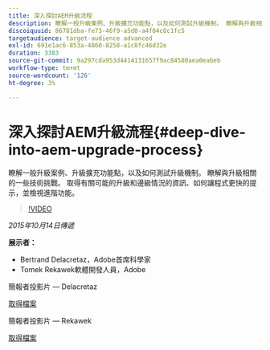 ```yaml
---
title: 深入探討AEM升級流程
description: 瞭解一般升級案例、升級擴充功能點，以及如何測試升級機制。 瞭解與升級相關的一些技術挑戰。 取得有關可能的升級和邊級情況的資訊、如何讓程式更快的提示，並檢視進階功能。
discoiquuid: 86781dba-fe73-46f9-a5d0-a4f04c0c1fc5
targetaudience: target-audience advanced
exl-id: 691e1ac6-853a-4860-8258-a1c8fc46d32e
duration: 3383
source-git-commit: 9a297cda953d4414131657f9ac84580aea0eabeb
workflow-type: tm+mt
source-wordcount: '126'
ht-degree: 3%

---
```


# 深入探討AEM升級流程{#deep-dive-into-aem-upgrade-process}

瞭解一般升級案例、升級擴充功能點，以及如何測試升級機制。 瞭解與升級相關的一些技術挑戰。 取得有關可能的升級和邊級情況的資訊、如何讓程式更快的提示，並檢視進階功能。

>[!VIDEO](https://video.tv.adobe.com/v/19376/?quality=9)

*2015年10月14日傳遞*

**展示者：**

* Bertrand Delacretaz，Adobe首席科學家
* Tomek Rekawek軟體開發人員，Adobe

簡報者投影片 — Delacretaz

[取得檔案](assets/aemgems-upgrades-2015-bdelacretaz.pdf)

簡報者投影片 — Rekawek

[取得檔案](assets/aemgems-upgrades-2015-trekaewk.pdf)
<!--
[Get back to the Overview](https://helpx.adobe.com/experience-manager/kt/eseminars/gems/aem-index.html)
-->
